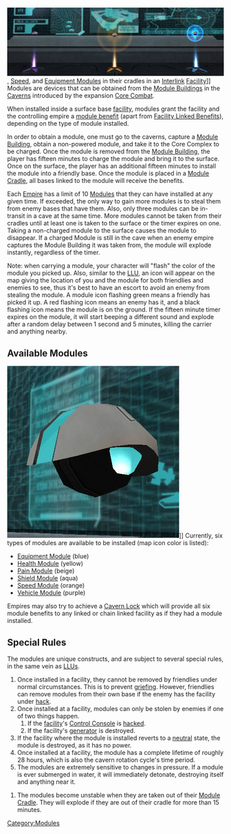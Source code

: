 ![](images/Modules_Interlink.jpg "fig:Modules_Interlink.jpg"),
[Speed](Speed_Module.md "wikilink"), and [Equipment
Modules](Equipment_Module.md "wikilink") in their cradles in an
[Interlink](Interlink.md "wikilink") [Facility](Facility.md "wikilink")\]\]
Modules are devices that can be obtained from the [Module
Buildings](Module_Building.md "wikilink") in the
[Caverns](Caverns.md "wikilink") introduced by the expansion [Core
Combat](Core_Combat.md "wikilink").

When installed inside a surface base [facility](facilities.md "wikilink"),
modules grant the facility and the controlling empire a [module
benefit](module_benefit.md "wikilink") (apart from [Facility Linked
Benefits](Facility_Linked_Benefit.md "wikilink")), depending on the type of
module installed.

In order to obtain a module, one must go to the caverns, capture a
[Module Building](Module_Building.md "wikilink"), obtain a non-powered
module, and take it to the Core Complex to be charged. Once the module
is removed from the [Module Building](Module_Building.md "wikilink"), the
player has fifteen minutes to charge the module and bring it to the
surface. Once on the surface, the player has an additional fifteen
minutes to install the module into a friendly base. Once the module is
placed in a [Module Cradle](Module_Cradle.md "wikilink"), all bases linked
to the module will receive the benefits.

Each [Empire](Empire.md "wikilink") has a limit of 10
[Modules](Modules.md "wikilink") that they can have installed at any given
time. If exceeded, the only way to gain more modules is to steal them
from enemy bases that have them. Also, only three modules can be
in-transit in a cave at the same time. More modules cannot be taken from
their cradles until at least one is taken to the surface or the timer
expires on one. Taking a non-charged module to the surface causes the
module to disappear. If a charged Module is still in the cave when an
enemy empire captures the Module Building it was taken from, the module
will explode instantly, regardless of the timer.

Note: when carrying a module, your character will "flash" the color of
the module you picked up. Also, similar to the [LLU](LLU.md "wikilink"), an
icon will appear on the map giving the location of you and the module
for both friendlies and enemies to see, thus it's best to have an escort
to avoid an enemy from stealing the module. A module icon flashing green
means a friendly has picked it up. A red flashing icon means an enemy
has it, and a black flashing icon means the module is on the ground. If
the fifteen minute timer expires on the module, it will start beeping a
different sound and explode after a random delay between 1 second and 5
minutes, killing the carrier and anything nearby.

## Available Modules

![](images/Shield_module.jpg "fig:Shield_module.jpg")\]\] Currently, six types
of modules are available to be installed (map icon color is listed):

- [Equipment Module](Equipment_Module.md "wikilink") (blue)
- [Health Module](Health_Module.md "wikilink") (yellow)
- [Pain Module](Pain_Module.md "wikilink") (beige)
- [Shield Module](Shield_Module.md "wikilink") (aqua)
- [Speed Module](Speed_Module.md "wikilink") (orange)
- [Vehicle Module](Vehicle_Module.md "wikilink") (purple)

Empires may also try to achieve a [Cavern Lock](Cavern_Lock.md "wikilink")
which will provide all six module benefits to any linked or chain linked
facility as if they had a module installed.

## Special Rules

The modules are unique constructs, and are subject to several special
rules, in the same vein as [LLUs](LLU.md "wikilink").

1.  Once installed in a facility, they cannot be removed by friendlies
    under normal circumstances. This is to prevent
    [griefing](Grief_points.md "wikilink"). However, friendlies can remove
    modules from their own base if the enemy has the facility under
    [hack](hack.md "wikilink").
2.  Once installed at a facility, modules can only be stolen by enemies
    if one of two things happen.
    1.  If the [facility](facility.md "wikilink")'s [Control
        Console](Control_Console.md "wikilink") is
        [hacked](Hack.md "wikilink").
    2.  If the facility's [generator](generator.md "wikilink") is
        destroyed.
3.  If the facility where the module is installed reverts to a
    [neutral](neutral.md "wikilink") state, the module is destroyed, as it
    has no power.
4.  Once installed at a facility, the module has a complete lifetime of
    roughly 28 hours, which is also the cavern rotation cycle's time
    period.
5.  The modules are extremely sensitive to changes in pressure. If a
    module is ever submerged in water, it will immediately detonate,
    destroying itself and anything near it.

<!-- -->

1.  The modules become unstable when they are taken out of their [Module
    Cradle](Module_Cradle.md "wikilink"). They will explode if they are out
    of their cradle for more than 15 minutes.

[Category:Modules](Category:Modules.md "wikilink")
